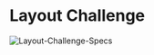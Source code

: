 # Layout Challenge

![Layout-Challenge-Specs](https://user-images.githubusercontent.com/66862125/95237941-73d43a80-0826-11eb-9590-907bfea49146.png)

